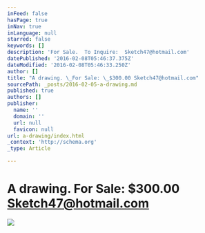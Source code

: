```yaml
---
inFeed: false
hasPage: true
inNav: true
inLanguage: null
starred: false
keywords: []
description: 'For Sale.  To Inquire:  Sketch47@hotmail.com'
datePublished: '2016-02-08T05:46:37.375Z'
dateModified: '2016-02-08T05:46:33.250Z'
author: []
title: "A drawing. \_For Sale: \_$300.00 Sketch47@hotmail.com"
sourcePath: _posts/2016-02-05-a-drawing.md
published: true
authors: []
publisher:
  name: ''
  domain: ''
  url: null
  favicon: null
url: a-drawing/index.html
_context: 'http://schema.org'
_type: Article

---
```

# A drawing.  For Sale:  $300.00 Sketch47@hotmail.com
![](https://s3-us-west-2.amazonaws.com/the-grid-img/p/0e37660abf9d0a88ce8bc0b24c111bc3b3a024c9.png)
